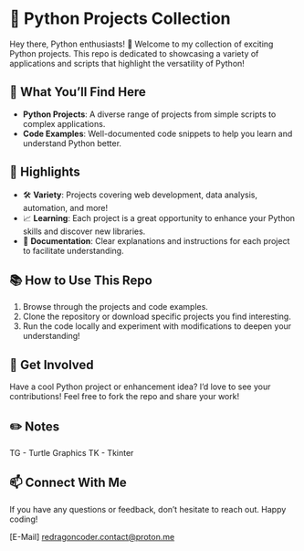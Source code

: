 # 🐍 Python Projects Collection

Hey there, Python enthusiasts! 👋 Welcome to my collection of exciting Python projects. This repo is dedicated to showcasing a variety of applications and scripts that highlight the versatility of Python!

## 🚀 What You’ll Find Here

- **Python Projects**: A diverse range of projects from simple scripts to complex applications.
- **Code Examples**: Well-documented code snippets to help you learn and understand Python better.

## 🌟 Highlights

- 🛠️ **Variety**: Projects covering web development, data analysis, automation, and more!
- 📈 **Learning**: Each project is a great opportunity to enhance your Python skills and discover new libraries.
- 📄 **Documentation**: Clear explanations and instructions for each project to facilitate understanding.

## 📚 How to Use This Repo

1. Browse through the projects and code examples.
2. Clone the repository or download specific projects you find interesting.
3. Run the code locally and experiment with modifications to deepen your understanding!

## 💬 Get Involved

Have a cool Python project or enhancement idea? I’d love to see your contributions! Feel free to fork the repo and share your work!

## ✏️ Notes
TG - Turtle Graphics
TK - Tkinter

## 📫 Connect With Me

If you have any questions or feedback, don’t hesitate to reach out. Happy coding!

[E-Mail] redragoncoder.contact@proton.me
